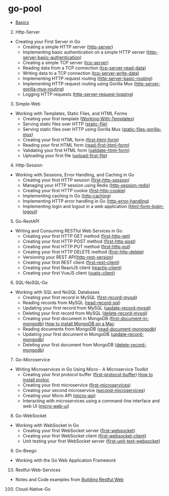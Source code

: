 # go-pool
* [Basics](https://github.com/JieqiongYu/go-pool/tree/master/basics)
2. Http-Server
* Creating your First Server in Go
    - Creating a simple HTTP server ([http-server](https://github.com/JieqiongYu/go-pool/tree/master/Http-Server/http-server))
    - Implementing basic authentication on a simple HTTP server ([http-server-basic-authentication](https://github.com/JieqiongYu/go-pool/tree/master/Http-Server/http-server-basic-authentication))
    - Creating a simple TCP server ([tcp-server](https://github.com/JieqiongYu/go-pool/tree/master/Http-Server/tcp-server))
    - Reading data from a TCP connection ([tcp-server-read-data](https://github.com/JieqiongYu/go-pool/tree/master/Http-Server/tcp-server-read-data))
    - Writing data to a TCP connection ([tcp-server-write-data](https://github.com/JieqiongYu/go-pool/tree/master/Http-Server/tcp-server-write-data))
    - Implementing HTTP request routing ([http-server-basic-routing](https://github.com/JieqiongYu/go-pool/tree/master/Http-Server/http-server-basic-routing))
    - Implementing HTTP request routing using Gorilla Mux ([http-server-gorilla-mux-routing](https://github.com/JieqiongYu/go-pool/tree/master/Http-Server/http-server-gorilla-mux-routing))
    - Logging HTTP requests ([http-server-request-logging](https://github.com/JieqiongYu/go-pool/tree/master/Http-Server/http-server-request-logging))
3. Simple-Web
* Working with Templates, Static Files, and HTML Forms 
    - Creating your first template ([Working-With-Templates](https://github.com/JieqiongYu/go-pool/tree/master/Simple-Web/Working-With-Templates))
    - Serving static files over HTTP ([static-file](https://github.com/JieqiongYu/go-pool/tree/master/Simple-Web/static-file))
    - Serving static files over HTTP using Gorilla Mux ([static-files-gorilla-mux](https://github.com/JieqiongYu/go-pool/tree/master/Simple-Web/static-files-gorilla-mux))
    - Creating your first HTML form ([first-html-form](https://github.com/JieqiongYu/go-pool/tree/master/Simple-Web/first-html-form))
    - Reading your first HTML form ([read-first-html-form](https://github.com/JieqiongYu/go-pool/tree/master/Simple-Web/read-first-html-form))
    - Validating your first HTML form ([validate-html-form](https://github.com/JieqiongYu/go-pool/tree/master/Simple-Web/validate-html-form)) 
    - Uploading your first file ([upload-first-file](https://github.com/JieqiongYu/go-pool/tree/master/Simple-Web/upload-first-file))
4. Http-Session
* Working with Sessions, Error Handling, and Caching in Go
    - Creating your first HTTP session ([first-http-session](https://github.com/JieqiongYu/go-pool/tree/master/Http-Session/first-http-session))
    - Managing your HTTP session using Redis ([http-session-redis](https://github.com/JieqiongYu/go-pool/tree/master/Http-Session/http-session-redis))
    - Creating your first HTTP cookie ([first-http-cookie](https://github.com/JieqiongYu/go-pool/tree/master/Http-Session/first-http-cookie))
    - Implementing caching in Go ([http-caching](https://github.com/JieqiongYu/go-pool/tree/master/Http-Session/http-caching))
    - Implementing HTTP error handling in Go ([http-error-handling](https://github.com/JieqiongYu/go-pool/tree/master/Http-Session/http-error-handling))
    - Implementing login and logout in a web application ([html-form-login-logout](https://github.com/JieqiongYu/go-pool/tree/master/Http-Session/html-form-login-logout))
5. Go-RestAPI
* Writing and Consuming RESTful Web Services in Go 
    - Creating your first HTTP GET method ([first-http-get](https://github.com/JieqiongYu/go-pool/tree/master/Go-RestAPI/first-http-get))
    - Creating your first HTTP POST method ([first-http-post](https://github.com/JieqiongYu/go-pool/tree/master/Go-RestAPI/first-http-post))
    - Creating your first HTTP PUT method ([first-http-put](https://github.com/JieqiongYu/go-pool/tree/master/Go-RestAPI/first-http-put))
    - Creating your first HTTP DELETE method ([first-http-delete](https://github.com/JieqiongYu/go-pool/tree/master/Go-RestAPI/first-http-delete))
    - Versioning your REST API([http-rest-version](https://github.com/JieqiongYu/go-pool/tree/master/Go-RestAPI/http-rest-version))
    - Creating your first REST client ([first-rest-client](https://github.com/JieqiongYu/go-pool/tree/master/Go-RestAPI/first-rest-client))
    - Creating your first ReactJS client ([reactjs-client](https://github.com/JieqiongYu/go-pool/tree/master/Go-RestAPI/reactjs-client))
    - Creating your first VueJS client ([vuejs-client](https://github.com/JieqiongYu/go-pool/tree/master/Go-RestAPI/vuejs-client))
6. SQL-NoSQL-Go
* Working with SQL and NoSQL Databases
    - Creating your first record in MySQL ([first-record-mysql](https://github.com/JieqiongYu/go-pool/tree/master/SQL-NOSQL-Go/first-record-mysql))
    - Reading records from MySQL ([read-record-sql](https://github.com/JieqiongYu/go-pool/tree/master/SQL-NOSQL-Go/read-record-sql))
    - Updating your first record from MySQL ([update-record-mysql](https://github.com/JieqiongYu/go-pool/tree/master/SQL-NOSQL-Go/update-record-mysql))
    - Deleting your first record from MySQL ([delete-record-mysql](https://github.com/JieqiongYu/go-pool/tree/master/SQL-NOSQL-Go/delete-record-mysql))
    - Creating your first document in MongoDB ([first-document-in-mongodb](https://github.com/JieqiongYu/go-pool/tree/master/SQL-NOSQL-Go/first-document-in-mongodb)) [How to install MongoDB on a Mac](https://treehouse.github.io/installation-guides/mac/mongo-mac.html) 
    - Reading documents from MongoDB ([read-document-monogodb](https://github.com/JieqiongYu/go-pool/tree/master/SQL-NOSQL-Go/read-document-mongodb)) 
    - Updating your first document in MongoDB ([update-record-mongodb](https://github.com/JieqiongYu/go-pool/tree/master/SQL-NOSQL-Go/update-record-mongodb))
    - Deleting your first document from MongoDB ([delete-record-mongodb](https://github.com/JieqiongYu/go-pool/tree/master/SQL-NOSQL-Go/delete-record-mongodb))
7. Go-Microservice
* Writing Microservices in Go Using Micro - A Microservice Toolkit
    - Creating your first protocol buffer 
    ([first-protocol-buffer](https://github.com/JieqiongYu/go-pool/tree/master/Go-Microservice/first-protocol-buffer)) [How to install protoc](http://google.github.io/proto-lens/installing-protoc.html)
    - Creating your first microservice ([first-microservices](https://github.com/JieqiongYu/go-pool/tree/master/Go-Microservice/first-microservices))
    - Creating your second microservice ([second-microservices](https://github.com/JieqiongYu/go-pool/tree/master/Go-Microservice/second-microservices))
    - Creating your Micro API ([micro-api](https://github.com/JieqiongYu/go-pool/tree/master/Go-Microservice/micro-api))
    - Interacting  with microservices using a command-line interface and web UI ([micro-web-ui](https://github.com/JieqiongYu/go-pool/tree/master/Go-Microservice/micro-web-ui))
8. Go-WebSocket
* Working with WebSocket in Go
    - Creating your first WebSocket server ([first-websocket](https://github.com/JieqiongYu/go-pool/tree/master/Go-WebSocket/first-websocket))
    - Creating your first WebSocket client ([first-websocket-client](https://github.com/JieqiongYu/go-pool/tree/master/Go-WebSocket/first-websocket-client))
    - Unit testing your first WebSocket server ([first-unit-test-websocket](https://github.com/JieqiongYu/go-pool/tree/master/Go-WebSocket/first-unit-test-websocket))
9. Go-Beego
* Working with the Go Web Application Framework
10. Restful-Web-Services
* Notes and Code examples from [Building Restful Web](https://learning.oreilly.com/library/view/building-restful-web/9781788294287/)

100. Cloud-Native-Go
